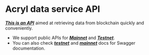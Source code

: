 # Acryl data service API

[_**This is an API**_](https://github.com/acrylplatform/data-service/blob/develop/README.md) aimed at retrieving data from blockchain quickly and conveniently.

* We  support public APIs for [_**Mainnet**_](https://api.acrylplatform.com/v0/) and [_**Testnet**_](https://api.testnet.acrylplatform.com/v0/).
* You can also check [_**testnet**_](https://api.testnet.acrylplatform.com/v0/docs/) and [_**mainnet**_](https://api.acrylplatform.com/v0/docs/) docs for Swagger documentation.



